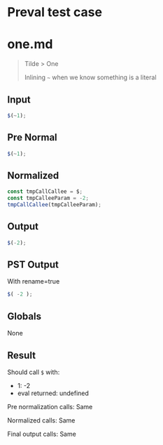 # Preval test case

# one.md

> Tilde > One
>
> Inlining `~` when we know something is a literal

## Input

`````js filename=intro
$(~1);
`````

## Pre Normal

`````js filename=intro
$(~1);
`````

## Normalized

`````js filename=intro
const tmpCallCallee = $;
const tmpCalleeParam = -2;
tmpCallCallee(tmpCalleeParam);
`````

## Output

`````js filename=intro
$(-2);
`````

## PST Output

With rename=true

`````js filename=intro
$( -2 );
`````

## Globals

None

## Result

Should call `$` with:
 - 1: -2
 - eval returned: undefined

Pre normalization calls: Same

Normalized calls: Same

Final output calls: Same

